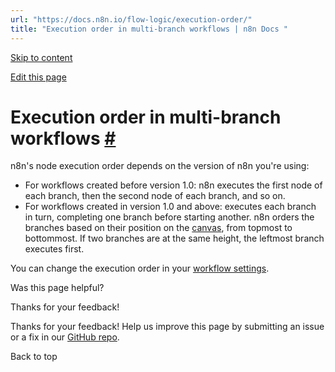 ```yaml
---
url: "https://docs.n8n.io/flow-logic/execution-order/"
title: "Execution order in multi-branch workflows | n8n Docs "
---
```


[Skip to content](https://docs.n8n.io/flow-logic/execution-order/#execution-order-in-multi-branch-workflows)

[Edit this page](https://github.com/n8n-io/n8n-docs/edit/main/docs/flow-logic/execution-order.md "Edit this page")

# Execution order in multi-branch workflows [\#](https://docs.n8n.io/flow-logic/execution-order/\#execution-order-in-multi-branch-workflows "Permanent link")

n8n's node execution order depends on the version of n8n you're using:

- For workflows created before version 1.0: n8n executes the first node of each branch, then the second node of each branch, and so on.
- For workflows created in version 1.0 and above: executes each branch in turn, completing one branch before starting another. n8n orders the branches based on their position on the [canvas](https://docs.n8n.io/glossary/#canvas-n8n), from topmost to bottommost. If two branches are at the same height, the leftmost branch executes first.

You can change the execution order in your [workflow settings](https://docs.n8n.io/workflows/settings/).

Was this page helpful?






Thanks for your feedback!






Thanks for your feedback! Help us improve this page by submitting an issue or a fix in our [GitHub repo](https://github.com/n8n-io/n8n-docs).


Back to top